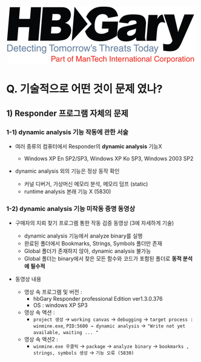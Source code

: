 <p align=center>
    <img src="img/sample.jpg">
</p>

# Q. 기술적으로 어떤 것이 문제 였나?

## 1) Responder 프로그램 자체의 문제

### 1-1) dynamic analysis 기능 작동에 관한 서술
- 여러 종류의 컴퓨터에서 Responder의 **dynamic analysis** 기능X
    - Windows XP En SP2/SP3, Windows XP Ko SP3, Windows 2003 SP2

- dynamic analysis 외의 기능은 정상 동작 확인
    - 커널 디버거, 가상머신 메모리 분석, 메모리 덤프 (static)
    - runtime analysis 본래 기능 X (5830)

### 1-2) dynamic analysis 기능 미작동 증명 동영상
- 구매자의 지뢰 찾기 프로그램 통한 작동 검증 동영상 (3에 자세하게 기술)
    - dynamic analysis 기능에서 analyze binary를 실행
    - 완료된 폴더에서 Bookmarks, Strings, Symbols 폴더만 존재
    - Global 폴더가 존재하지 않아, dynamic analysis 불가능
    - Global 폴더는 binary에서 찾은 모든 함수와 코드가 포함된 폴더로 **동적 분석에 필수적**

- 동영상 내용
    - 영상 속 프로그램 및 버전 : 
        - hbGary Responder professional Edition ver1.3.0.376
        - OS : windows XP SP3 
    - 영상 속 액션 : 
        - `project 생성` → `working canvas` → `debugging` → `target process : winmine.exe`, `PID:5600 → dynamic analysis` → `"Write not yet available, waiting ... "`
    - 영상 속 액션2 :
        - `winmine.exe 우클릭` → `package` → `analyze binary` → `bookmarks , strings, symbols 생성` → `기능 오류 (5830)`
